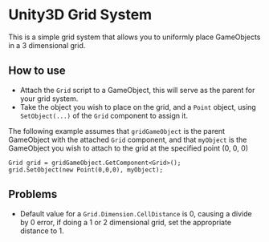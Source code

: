 ﻿# Unity3D Grid System
This is a simple grid system that allows you to uniformly place GameObjects in a 3 dimensional grid.
## How to use
* Attach the `Grid` script to a GameObject, this will serve as the parent for your grid system.
* Take the object you wish to place on the grid, and a `Point` object, using `SetObject(...)` of the `Grid` component to assign it.

The following example assumes that `gridGameObject` is the parent GameObject with the attached `Grid` component, and that `myObject` is the GameObject you wish to attach to the grid at the specified point (0, 0, 0)
```
Grid grid = gridGameObject.GetComponent<Grid>();
grid.SetObject(new Point(0,0,0), myObject);
```
## Problems
* Default value for a `Grid.Dimension.CellDistance` is 0, causing a divide by 0 error, if doing a 1 or 2 dimensional grid, set the appropriate distance to 1.